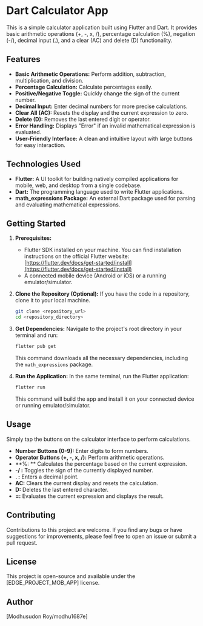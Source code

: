 # Dart Calculator App

This is a simple calculator application built using Flutter and Dart. It provides basic arithmetic operations (+, -, x, /), percentage calculation (%), negation (-/), decimal input (.), and a clear (AC) and delete (D) functionality.

## Features

* **Basic Arithmetic Operations:** Perform addition, subtraction, multiplication, and division.
* **Percentage Calculation:** Calculate percentages easily.
* **Positive/Negative Toggle:** Quickly change the sign of the current number.
* **Decimal Input:** Enter decimal numbers for more precise calculations.
* **Clear All (AC):** Resets the display and the current expression to zero.
* **Delete (D):** Removes the last entered digit or operator.
* **Error Handling:** Displays "Error" if an invalid mathematical expression is evaluated.
* **User-Friendly Interface:** A clean and intuitive layout with large buttons for easy interaction.

## Technologies Used

* **Flutter:** A UI toolkit for building natively compiled applications for mobile, web, and desktop from a single codebase.
* **Dart:** The programming language used to write Flutter applications.
* **math\_expressions Package:** An external Dart package used for parsing and evaluating mathematical expressions.

## Getting Started

1.  **Prerequisites:**
    * Flutter SDK installed on your machine. You can find installation instructions on the official Flutter website: [https://flutter.dev/docs/get-started/install](https://flutter.dev/docs/get-started/install)
    * A connected mobile device (Android or iOS) or a running emulator/simulator.

2.  **Clone the Repository (Optional):**
    If you have the code in a repository, clone it to your local machine.

    ```bash
    git clone <repository_url>
    cd <repository_directory>
    ```

3.  **Get Dependencies:**
    Navigate to the project's root directory in your terminal and run:

    ```bash
    flutter pub get
    ```
    This command downloads all the necessary dependencies, including the `math_expressions` package.

4.  **Run the Application:**
    In the same terminal, run the Flutter application:

    ```bash
    flutter run
    ```
    This command will build the app and install it on your connected device or running emulator/simulator.

## Usage

Simply tap the buttons on the calculator interface to perform calculations.

* **Number Buttons (0-9):** Enter digits to form numbers.
* **Operator Buttons (+, -, x, /):** Perform arithmetic operations.
* **%: ** Calculates the percentage based on the current expression.
* **-/ :** Toggles the sign of the currently displayed number.
* **. :** Enters a decimal point.
* **AC:** Clears the current display and resets the calculation.
* **D:** Deletes the last entered character.
* **=:** Evaluates the current expression and displays the result.

## Contributing

Contributions to this project are welcome. If you find any bugs or have suggestions for improvements, please feel free to open an issue or submit a pull request.

## License

This project is open-source and available under the [EDGE_PROJECT_MOB_APP] license.

## Author

[Modhusudon Roy/modhu1687e]

